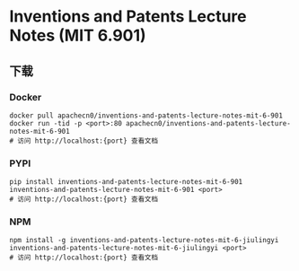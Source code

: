 # Inventions and Patents Lecture Notes (MIT 6.901)

## 下载

### Docker

```
docker pull apachecn0/inventions-and-patents-lecture-notes-mit-6-901
docker run -tid -p <port>:80 apachecn0/inventions-and-patents-lecture-notes-mit-6-901
# 访问 http://localhost:{port} 查看文档
```

### PYPI

```
pip install inventions-and-patents-lecture-notes-mit-6-901
inventions-and-patents-lecture-notes-mit-6-901 <port>
# 访问 http://localhost:{port} 查看文档
```

### NPM

```
npm install -g inventions-and-patents-lecture-notes-mit-6-jiulingyi
inventions-and-patents-lecture-notes-mit-6-jiulingyi <port>
# 访问 http://localhost:{port} 查看文档
```